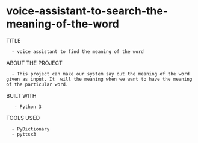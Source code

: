 # voice-assistant-to-search-the-meaning-of-the-word
TITLE
 
      - voice assistant to find the meaning of the word
 
ABOUT THE PROJECT

      - This project can make our system say out the meaning of the word given as input. It  will the meaning when we want to have the meaning of the particular word.

BUILT WITH
 
       - Python 3

TOOLS USED
  
      - PyDictionary
      - pyttsx3
